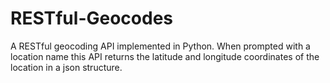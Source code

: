 # RESTful-Geocodes
A RESTful geocoding API implemented in Python. When prompted with a location name this API returns the latitude and 
longitude coordinates of the location in a json structure.

## 